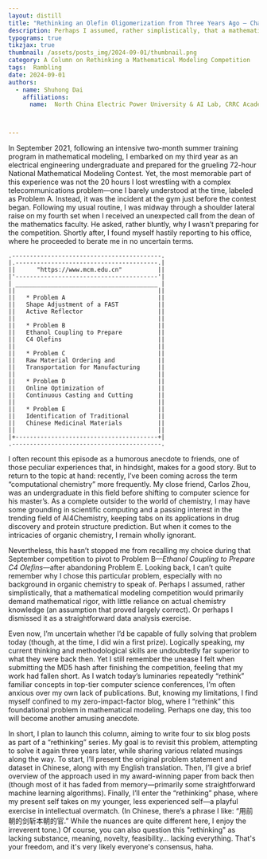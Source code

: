 ```yaml
---
layout: distill
title: "Rethinking an Olefin Oligomerization from Three Years Ago – Chapter 0: Preface"
description: Perhaps I assumed, rather simplistically, that a mathematical modeling competition would primarily demand mathematical rigor, with little reliance on actual chemistry knowledge (an assumption that proved largely correct). Or perhaps I dismissed it as a straightforward data analysis exercise...
typograms: true
tikzjax: true
thumbnail: /assets/posts_img/2024-09-01/thumbnail.png
category: A Column on Rethinking a Mathematical Modeling Competition
tags:  Rambling 
date: 2024-09-01
authors:
  - name: Shuhong Dai
    affiliations:
      name:  North China Electric Power University & AI Lab, CRRC Academy



---
```




In September 2021, following an intensive two-month summer training program in mathematical modeling, I embarked on my third year as an electrical engineering undergraduate and prepared for the grueling 72-hour National Mathematical Modeling Contest. Yet, the most memorable part of this experience was not the 20 hours I lost wrestling with a complex telecommunications problem—one I barely understood at the time, labeled as Problem  A. Instead, it was the incident at the gym just before the contest began. Following my usual routine, I was midway through a shoulder lateral raise on my fourth set when I received an unexpected call from the dean of the mathematics faculty. He asked, rather bluntly, why I wasn’t preparing for the competition. Shortly after, I found myself hastily reporting to his office, where he proceeded to berate me in no uncertain terms.

```typograms
.------------------------------------------.
|.----------------------------------------.|
||      "https://www.mcm.edu.cn"          ||
|'----------------------------------------'|
| ________________________________________ |
||                                        ||
||   * Problem A                          ||
||   Shape Adjustment of a FAST           ||
||   Active Reflector                     ||
||                                        ||
||   * Problem B                          ||
||   Ethanol Coupling to Prepare          ||
||   C4 Olefins                           ||
||                                        ||
||   * Problem C                          ||
||   Raw Material Ordering and            ||
||   Transportation for Manufacturing     ||
||                                        ||
||   * Problem D                          ||
||   Online Optimization of               ||
||   Continuous Casting and Cutting       ||
||                                        ||
||   * Problem E                          ||
||   Identification of Traditional        ||
||   Chinese Medicinal Materials          ||
||                                        ||
|+----------------------------------------+|
.------------------------------------------.
```
I often recount this episode as a humorous anecdote to friends, one of those peculiar experiences that, in hindsight, makes for a good story. But to return to the topic at hand: recently, I’ve been coming across the term “computational chemistry” more frequently. My close friend, Carlos Zhou, was an undergraduate in this field before shifting to computer science for his master’s. As a complete outsider to the world of chemistry, I may have some grounding in scientific computing and a passing interest in the trending field of AI4Chemistry, keeping tabs on its applications in drug discovery and protein structure prediction. But when it comes to the intricacies of organic chemistry, I remain wholly ignorant.



Nevertheless, this hasn’t stopped me from recalling my choice during that September competition to pivot to Problem B—*Ethanol Coupling to Prepare C4 Olefins*—after abandoning Problem E. Looking back, I can’t quite remember why I chose this particular problem, especially with no background in organic chemistry to speak of. Perhaps I assumed, rather simplistically, that a mathematical modeling competition would primarily demand mathematical rigor, with little reliance on actual chemistry knowledge (an assumption that proved largely correct). Or perhaps I dismissed it as a straightforward data analysis exercise.

Even now, I’m uncertain whether I’d be capable of fully solving that problem today (though, at the time, I did win a first prize). Logically speaking, my current thinking and methodological skills are undoubtedly far superior to what they were back then. Yet I still remember the unease I felt when submitting the MD5 hash after finishing the competition, feeling that my work had fallen short. As I watch today’s luminaries repeatedly “rethink” familiar concepts in top-tier computer science conferences, I’m often anxious over my own lack of publications. But, knowing my limitations, I find myself confined to my zero-impact-factor blog, where I “rethink” this foundational problem in mathematical modeling. Perhaps one day, this too will become another amusing anecdote.

In short, I plan to launch this column, aiming to write four to six blog posts as part of a “rethinking” series. My goal is to revisit this problem, attempting to solve it again three years later, while sharing various related musings along the way. To start, I’ll present the original problem statement and dataset in Chinese, along with my English translation. Then, I’ll give a brief overview of the approach used in my award-winning paper from back then (though most of it has faded from memory—primarily some straightforward machine learning algorithms). Finally, I’ll enter the “rethinking” phase, where my present self takes on my younger, less experienced self—a playful exercise in intellectual overmatch. (In Chinese, there’s a phrase I like: “用前朝的剑斩本朝的官.” While the nuances are quite different here, I enjoy the irreverent tone.) Of course, you can also question this "rethinking" as lacking substance, meaning, novelty, feasibility... lacking everything. That's your freedom, and it's very likely everyone's consensus, haha.
